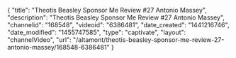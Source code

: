 {
    "title": "Theotis Beasley Sponsor Me Review #27 Antonio Massey",
    "description": "Theotis Beasley Sponsor Me Review #27 Antonio Massey",
    "channelid": "168548",
    "videoid": "6386481",
    "date_created": "1441216746",
    "date_modified": "1455747585",
    "type": "captivate",
    "layout": "channelVideo",
    "url": "\/altamont\/theotis-beasley-sponsor-me-review-27-antonio-massey\/168548-6386481"
}